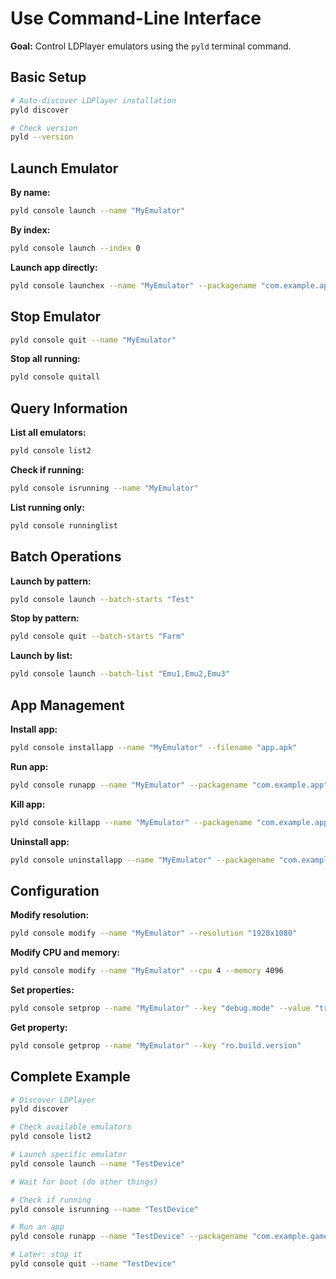 # Use Command-Line Interface

**Goal:** Control LDPlayer emulators using the `pyld` terminal command.

## Basic Setup

```bash
# Auto-discover LDPlayer installation
pyld discover

# Check version
pyld --version
```

## Launch Emulator

**By name:**
```bash
pyld console launch --name "MyEmulator"
```

**By index:**
```bash
pyld console launch --index 0
```

**Launch app directly:**
```bash
pyld console launchex --name "MyEmulator" --packagename "com.example.app"
```

## Stop Emulator

```bash
pyld console quit --name "MyEmulator"
```

**Stop all running:**
```bash
pyld console quitall
```

## Query Information

**List all emulators:**
```bash
pyld console list2
```

**Check if running:**
```bash
pyld console isrunning --name "MyEmulator"
```

**List running only:**
```bash
pyld console runninglist
```

## Batch Operations

**Launch by pattern:**
```bash
pyld console launch --batch-starts "Test"
```

**Stop by pattern:**
```bash
pyld console quit --batch-starts "Farm"
```

**Launch by list:**
```bash
pyld console launch --batch-list "Emu1,Emu2,Emu3"
```

## App Management

**Install app:**
```bash
pyld console installapp --name "MyEmulator" --filename "app.apk"
```

**Run app:**
```bash
pyld console runapp --name "MyEmulator" --packagename "com.example.app"
```

**Kill app:**
```bash
pyld console killapp --name "MyEmulator" --packagename "com.example.app"
```

**Uninstall app:**
```bash
pyld console uninstallapp --name "MyEmulator" --packagename "com.example.app"
```

## Configuration

**Modify resolution:**
```bash
pyld console modify --name "MyEmulator" --resolution "1920x1080"
```

**Modify CPU and memory:**
```bash
pyld console modify --name "MyEmulator" --cpu 4 --memory 4096
```

**Set properties:**
```bash
pyld console setprop --name "MyEmulator" --key "debug.mode" --value "true"
```

**Get property:**
```bash
pyld console getprop --name "MyEmulator" --key "ro.build.version"
```

## Complete Example

```bash
# Discover LDPlayer
pyld discover

# Check available emulators
pyld console list2

# Launch specific emulator
pyld console launch --name "TestDevice"

# Wait for boot (do other things)

# Check if running
pyld console isrunning --name "TestDevice"

# Run an app
pyld console runapp --name "TestDevice" --packagename "com.example.game"

# Later: stop it
pyld console quit --name "TestDevice"
```
